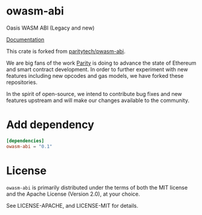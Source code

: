 # owasm-abi
Oasis WASM ABI (Legacy and new)

[Documentation](https://docs.rs/crate/owasm-abi)

This crate is forked from [paritytech/pwasm-abi](https://github.com/paritytech/pwasm-abi). 

We are big fans of the work [Parity](https://www.parity.io/) is doing to advance the state of Ethereum and smart contract development. In order to further experiment with new features including new opcodes and gas models, we have forked these repositories.

In the spirit of open-source, we intend to contribute bug fixes and new features upstream and will make our changes available to the community.

# Add dependency

```toml
[dependencies]
owasm-abi = "0.1"
```
# License

`owasm-abi` is primarily distributed under the terms of both the MIT
license and the Apache License (Version 2.0), at your choice.

See LICENSE-APACHE, and LICENSE-MIT for details.
